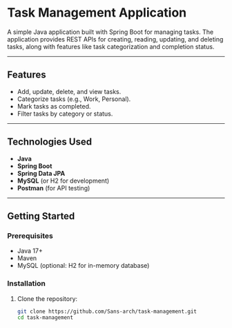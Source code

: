 # Task Management Application

A simple Java application built with Spring Boot for managing tasks. The application provides REST APIs for creating, reading, updating, and deleting tasks, along with features like task categorization and completion status.

---

## Features

- Add, update, delete, and view tasks.
- Categorize tasks (e.g., Work, Personal).
- Mark tasks as completed.
- Filter tasks by category or status.

---

## Technologies Used

- **Java**
- **Spring Boot**
- **Spring Data JPA**
- **MySQL** (or H2 for development)
- **Postman** (for API testing)

---

## Getting Started

### Prerequisites

- Java 17+
- Maven
- MySQL (optional: H2 for in-memory database)

### Installation

1. Clone the repository:
   ```bash
   git clone https://github.com/Sans-arch/task-management.git
   cd task-management
